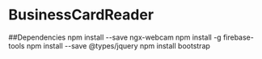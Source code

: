 # BusinessCardReader
##Dependencies
npm install --save ngx-webcam
npm install -g firebase-tools
npm install --save @types/jquery
npm install bootstrap
